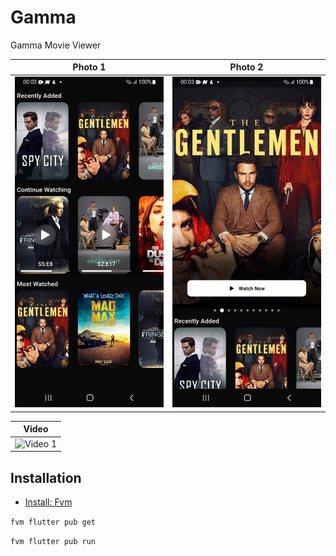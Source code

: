 # Gamma

Gamma Movie Viewer

|                                                            Photo 1                                                             |                                                              Photo 2                                                              |    
| :------------------------------------------------------------------------------------------------------------------------------: | :---------------------------------------------------------------------------------------------------------------------------------: | 
|  ![Image 1](https://raw.githubusercontent.com/XERZES27/gamma/main/content/gamma-photo-1.jpg?token=GHSAT0AAAAAACOIOZ4Q46Q5SEMEHH3BSCR2ZQLGLNA) | ![Image 2](https://raw.githubusercontent.com/XERZES27/gamma/main/content/gamma-photo-2.jpg?token=GHSAT0AAAAAACOIOZ4QRSIYPF763LTRFHACZQLGMGQ)

|                                                            Video                                                            | 
| :------------------------------------------------------------------------------------------------------------------------------: |
|  ![Video 1](https://github.com/XERZES27/gamma/blob/main/content/gamma-video-3.gif?raw=true) |


## Installation

- [Install: Fvm](https://fvm.app/documentation/getting-started/installation)

``` fvm flutter pub get ```

``` fvm flutter pub run ```



